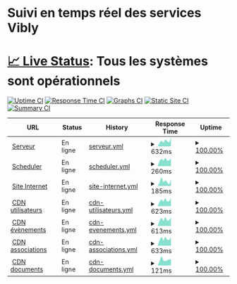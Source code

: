 <h1>Suivi en temps réel des services Vibly</h1>

# [📈 Live Status](https://demo.upptime.js.org): <!--live status--> **Tous les systèmes sont opérationnels**

[![Uptime CI](https://github.com/Rileyjrjohns/vibly-status/workflows/Uptime%20CI/badge.svg)](https://github.com/Rileyjrjohns/vibly-status/actions?query=workflow%3A%22Uptime+CI%22)
[![Response Time CI](https://github.com/Rileyjrjohns/vibly-status/workflows/Response%20Time%20CI/badge.svg)](https://github.com/Rileyjrjohns/vibly-status/actions?query=workflow%3A%22Response+Time+CI%22)
[![Graphs CI](https://github.com/Rileyjrjohns/vibly-status/workflows/Graphs%20CI/badge.svg)](https://github.com/Rileyjrjohns/vibly-status/actions?query=workflow%3A%22Graphs+CI%22)
[![Static Site CI](https://github.com/Rileyjrjohns/vibly-status/workflows/Static%20Site%20CI/badge.svg)](https://github.com/Rileyjrjohns/vibly-status/actions?query=workflow%3A%22Static+Site+CI%22)
[![Summary CI](https://github.com/Rileyjrjohns/vibly-status/workflows/Summary%20CI/badge.svg)](https://github.com/Rileyjrjohns/vibly-status/actions?query=workflow%3A%22Summary+CI%22)

<!--start: status pages-->
<!-- This summary is generated by Upptime (https://github.com/upptime/upptime) -->
<!-- Do not edit this manually, your changes will be overwritten -->
<!-- prettier-ignore -->
| URL | Status | History | Response Time | Uptime |
| --- | ------ | ------- | ------------- | ------ |
| <img alt="" src="https://icons.duckduckgo.com/ip3/rest.vibly.app.ico" height="13"> [Serveur](https://rest.vibly.app) | En ligne | [serveur.yml](https://github.com/Rileyjrjohns/vibly-status/commits/HEAD/history/serveur.yml) | <details><summary><img alt="Response time graph" src="./graphs/serveur/response-time-week.png" height="20"> 632ms</summary><br><a href="https://status.vibly.app/history/serveur"><img alt="Response time 595" src="https://img.shields.io/endpoint?url=https%3A%2F%2Fraw.githubusercontent.com%2FRileyjrjohns%2Fvibly-status%2FHEAD%2Fapi%2Fserveur%2Fresponse-time.json"></a><br><a href="https://status.vibly.app/history/serveur"><img alt="24-hour response time 598" src="https://img.shields.io/endpoint?url=https%3A%2F%2Fraw.githubusercontent.com%2FRileyjrjohns%2Fvibly-status%2FHEAD%2Fapi%2Fserveur%2Fresponse-time-day.json"></a><br><a href="https://status.vibly.app/history/serveur"><img alt="7-day response time 632" src="https://img.shields.io/endpoint?url=https%3A%2F%2Fraw.githubusercontent.com%2FRileyjrjohns%2Fvibly-status%2FHEAD%2Fapi%2Fserveur%2Fresponse-time-week.json"></a><br><a href="https://status.vibly.app/history/serveur"><img alt="30-day response time 619" src="https://img.shields.io/endpoint?url=https%3A%2F%2Fraw.githubusercontent.com%2FRileyjrjohns%2Fvibly-status%2FHEAD%2Fapi%2Fserveur%2Fresponse-time-month.json"></a><br><a href="https://status.vibly.app/history/serveur"><img alt="1-year response time 595" src="https://img.shields.io/endpoint?url=https%3A%2F%2Fraw.githubusercontent.com%2FRileyjrjohns%2Fvibly-status%2FHEAD%2Fapi%2Fserveur%2Fresponse-time-year.json"></a></details> | <details><summary><a href="https://status.vibly.app/history/serveur">100.00%</a></summary><a href="https://status.vibly.app/history/serveur"><img alt="All-time uptime 99.98%" src="https://img.shields.io/endpoint?url=https%3A%2F%2Fraw.githubusercontent.com%2FRileyjrjohns%2Fvibly-status%2FHEAD%2Fapi%2Fserveur%2Fuptime.json"></a><br><a href="https://status.vibly.app/history/serveur"><img alt="24-hour uptime 100.00%" src="https://img.shields.io/endpoint?url=https%3A%2F%2Fraw.githubusercontent.com%2FRileyjrjohns%2Fvibly-status%2FHEAD%2Fapi%2Fserveur%2Fuptime-day.json"></a><br><a href="https://status.vibly.app/history/serveur"><img alt="7-day uptime 100.00%" src="https://img.shields.io/endpoint?url=https%3A%2F%2Fraw.githubusercontent.com%2FRileyjrjohns%2Fvibly-status%2FHEAD%2Fapi%2Fserveur%2Fuptime-week.json"></a><br><a href="https://status.vibly.app/history/serveur"><img alt="30-day uptime 100.00%" src="https://img.shields.io/endpoint?url=https%3A%2F%2Fraw.githubusercontent.com%2FRileyjrjohns%2Fvibly-status%2FHEAD%2Fapi%2Fserveur%2Fuptime-month.json"></a><br><a href="https://status.vibly.app/history/serveur"><img alt="1-year uptime 99.98%" src="https://img.shields.io/endpoint?url=https%3A%2F%2Fraw.githubusercontent.com%2FRileyjrjohns%2Fvibly-status%2FHEAD%2Fapi%2Fserveur%2Fuptime-year.json"></a></details>
| <img alt="" src="https://icons.duckduckgo.com/ip3/scheduler-env.eba-j8qik3nf.eu-west-3.elasticbeanstalk.com.ico" height="13"> [Scheduler](http://scheduler-env.eba-j8qik3nf.eu-west-3.elasticbeanstalk.com) | En ligne | [scheduler.yml](https://github.com/Rileyjrjohns/vibly-status/commits/HEAD/history/scheduler.yml) | <details><summary><img alt="Response time graph" src="./graphs/scheduler/response-time-week.png" height="20"> 260ms</summary><br><a href="https://status.vibly.app/history/scheduler"><img alt="Response time 262" src="https://img.shields.io/endpoint?url=https%3A%2F%2Fraw.githubusercontent.com%2FRileyjrjohns%2Fvibly-status%2FHEAD%2Fapi%2Fscheduler%2Fresponse-time.json"></a><br><a href="https://status.vibly.app/history/scheduler"><img alt="24-hour response time 260" src="https://img.shields.io/endpoint?url=https%3A%2F%2Fraw.githubusercontent.com%2FRileyjrjohns%2Fvibly-status%2FHEAD%2Fapi%2Fscheduler%2Fresponse-time-day.json"></a><br><a href="https://status.vibly.app/history/scheduler"><img alt="7-day response time 260" src="https://img.shields.io/endpoint?url=https%3A%2F%2Fraw.githubusercontent.com%2FRileyjrjohns%2Fvibly-status%2FHEAD%2Fapi%2Fscheduler%2Fresponse-time-week.json"></a><br><a href="https://status.vibly.app/history/scheduler"><img alt="30-day response time 266" src="https://img.shields.io/endpoint?url=https%3A%2F%2Fraw.githubusercontent.com%2FRileyjrjohns%2Fvibly-status%2FHEAD%2Fapi%2Fscheduler%2Fresponse-time-month.json"></a><br><a href="https://status.vibly.app/history/scheduler"><img alt="1-year response time 262" src="https://img.shields.io/endpoint?url=https%3A%2F%2Fraw.githubusercontent.com%2FRileyjrjohns%2Fvibly-status%2FHEAD%2Fapi%2Fscheduler%2Fresponse-time-year.json"></a></details> | <details><summary><a href="https://status.vibly.app/history/scheduler">100.00%</a></summary><a href="https://status.vibly.app/history/scheduler"><img alt="All-time uptime 100.00%" src="https://img.shields.io/endpoint?url=https%3A%2F%2Fraw.githubusercontent.com%2FRileyjrjohns%2Fvibly-status%2FHEAD%2Fapi%2Fscheduler%2Fuptime.json"></a><br><a href="https://status.vibly.app/history/scheduler"><img alt="24-hour uptime 100.00%" src="https://img.shields.io/endpoint?url=https%3A%2F%2Fraw.githubusercontent.com%2FRileyjrjohns%2Fvibly-status%2FHEAD%2Fapi%2Fscheduler%2Fuptime-day.json"></a><br><a href="https://status.vibly.app/history/scheduler"><img alt="7-day uptime 100.00%" src="https://img.shields.io/endpoint?url=https%3A%2F%2Fraw.githubusercontent.com%2FRileyjrjohns%2Fvibly-status%2FHEAD%2Fapi%2Fscheduler%2Fuptime-week.json"></a><br><a href="https://status.vibly.app/history/scheduler"><img alt="30-day uptime 100.00%" src="https://img.shields.io/endpoint?url=https%3A%2F%2Fraw.githubusercontent.com%2FRileyjrjohns%2Fvibly-status%2FHEAD%2Fapi%2Fscheduler%2Fuptime-month.json"></a><br><a href="https://status.vibly.app/history/scheduler"><img alt="1-year uptime 100.00%" src="https://img.shields.io/endpoint?url=https%3A%2F%2Fraw.githubusercontent.com%2FRileyjrjohns%2Fvibly-status%2FHEAD%2Fapi%2Fscheduler%2Fuptime-year.json"></a></details>
| <img alt="" src="https://icons.duckduckgo.com/ip3/vibly.fr.ico" height="13"> [Site Internet](https://vibly.fr) | En ligne | [site-internet.yml](https://github.com/Rileyjrjohns/vibly-status/commits/HEAD/history/site-internet.yml) | <details><summary><img alt="Response time graph" src="./graphs/site-internet/response-time-week.png" height="20"> 185ms</summary><br><a href="https://status.vibly.app/history/site-internet"><img alt="Response time 195" src="https://img.shields.io/endpoint?url=https%3A%2F%2Fraw.githubusercontent.com%2FRileyjrjohns%2Fvibly-status%2FHEAD%2Fapi%2Fsite-internet%2Fresponse-time.json"></a><br><a href="https://status.vibly.app/history/site-internet"><img alt="24-hour response time 306" src="https://img.shields.io/endpoint?url=https%3A%2F%2Fraw.githubusercontent.com%2FRileyjrjohns%2Fvibly-status%2FHEAD%2Fapi%2Fsite-internet%2Fresponse-time-day.json"></a><br><a href="https://status.vibly.app/history/site-internet"><img alt="7-day response time 185" src="https://img.shields.io/endpoint?url=https%3A%2F%2Fraw.githubusercontent.com%2FRileyjrjohns%2Fvibly-status%2FHEAD%2Fapi%2Fsite-internet%2Fresponse-time-week.json"></a><br><a href="https://status.vibly.app/history/site-internet"><img alt="30-day response time 176" src="https://img.shields.io/endpoint?url=https%3A%2F%2Fraw.githubusercontent.com%2FRileyjrjohns%2Fvibly-status%2FHEAD%2Fapi%2Fsite-internet%2Fresponse-time-month.json"></a><br><a href="https://status.vibly.app/history/site-internet"><img alt="1-year response time 195" src="https://img.shields.io/endpoint?url=https%3A%2F%2Fraw.githubusercontent.com%2FRileyjrjohns%2Fvibly-status%2FHEAD%2Fapi%2Fsite-internet%2Fresponse-time-year.json"></a></details> | <details><summary><a href="https://status.vibly.app/history/site-internet">100.00%</a></summary><a href="https://status.vibly.app/history/site-internet"><img alt="All-time uptime 99.97%" src="https://img.shields.io/endpoint?url=https%3A%2F%2Fraw.githubusercontent.com%2FRileyjrjohns%2Fvibly-status%2FHEAD%2Fapi%2Fsite-internet%2Fuptime.json"></a><br><a href="https://status.vibly.app/history/site-internet"><img alt="24-hour uptime 100.00%" src="https://img.shields.io/endpoint?url=https%3A%2F%2Fraw.githubusercontent.com%2FRileyjrjohns%2Fvibly-status%2FHEAD%2Fapi%2Fsite-internet%2Fuptime-day.json"></a><br><a href="https://status.vibly.app/history/site-internet"><img alt="7-day uptime 100.00%" src="https://img.shields.io/endpoint?url=https%3A%2F%2Fraw.githubusercontent.com%2FRileyjrjohns%2Fvibly-status%2FHEAD%2Fapi%2Fsite-internet%2Fuptime-week.json"></a><br><a href="https://status.vibly.app/history/site-internet"><img alt="30-day uptime 100.00%" src="https://img.shields.io/endpoint?url=https%3A%2F%2Fraw.githubusercontent.com%2FRileyjrjohns%2Fvibly-status%2FHEAD%2Fapi%2Fsite-internet%2Fuptime-month.json"></a><br><a href="https://status.vibly.app/history/site-internet"><img alt="1-year uptime 99.97%" src="https://img.shields.io/endpoint?url=https%3A%2F%2Fraw.githubusercontent.com%2FRileyjrjohns%2Fvibly-status%2FHEAD%2Fapi%2Fsite-internet%2Fuptime-year.json"></a></details>
| <img alt="" src="https://icons.duckduckgo.com/ip3/user-cdn.vibly.app.ico" height="13"> [CDN utilisateurs](https://user-cdn.vibly.app/health.html) | En ligne | [cdn-utilisateurs.yml](https://github.com/Rileyjrjohns/vibly-status/commits/HEAD/history/cdn-utilisateurs.yml) | <details><summary><img alt="Response time graph" src="./graphs/cdn-utilisateurs/response-time-week.png" height="20"> 623ms</summary><br><a href="https://status.vibly.app/history/cdn-utilisateurs"><img alt="Response time 637" src="https://img.shields.io/endpoint?url=https%3A%2F%2Fraw.githubusercontent.com%2FRileyjrjohns%2Fvibly-status%2FHEAD%2Fapi%2Fcdn-utilisateurs%2Fresponse-time.json"></a><br><a href="https://status.vibly.app/history/cdn-utilisateurs"><img alt="24-hour response time 620" src="https://img.shields.io/endpoint?url=https%3A%2F%2Fraw.githubusercontent.com%2FRileyjrjohns%2Fvibly-status%2FHEAD%2Fapi%2Fcdn-utilisateurs%2Fresponse-time-day.json"></a><br><a href="https://status.vibly.app/history/cdn-utilisateurs"><img alt="7-day response time 623" src="https://img.shields.io/endpoint?url=https%3A%2F%2Fraw.githubusercontent.com%2FRileyjrjohns%2Fvibly-status%2FHEAD%2Fapi%2Fcdn-utilisateurs%2Fresponse-time-week.json"></a><br><a href="https://status.vibly.app/history/cdn-utilisateurs"><img alt="30-day response time 629" src="https://img.shields.io/endpoint?url=https%3A%2F%2Fraw.githubusercontent.com%2FRileyjrjohns%2Fvibly-status%2FHEAD%2Fapi%2Fcdn-utilisateurs%2Fresponse-time-month.json"></a><br><a href="https://status.vibly.app/history/cdn-utilisateurs"><img alt="1-year response time 637" src="https://img.shields.io/endpoint?url=https%3A%2F%2Fraw.githubusercontent.com%2FRileyjrjohns%2Fvibly-status%2FHEAD%2Fapi%2Fcdn-utilisateurs%2Fresponse-time-year.json"></a></details> | <details><summary><a href="https://status.vibly.app/history/cdn-utilisateurs">100.00%</a></summary><a href="https://status.vibly.app/history/cdn-utilisateurs"><img alt="All-time uptime 99.98%" src="https://img.shields.io/endpoint?url=https%3A%2F%2Fraw.githubusercontent.com%2FRileyjrjohns%2Fvibly-status%2FHEAD%2Fapi%2Fcdn-utilisateurs%2Fuptime.json"></a><br><a href="https://status.vibly.app/history/cdn-utilisateurs"><img alt="24-hour uptime 100.00%" src="https://img.shields.io/endpoint?url=https%3A%2F%2Fraw.githubusercontent.com%2FRileyjrjohns%2Fvibly-status%2FHEAD%2Fapi%2Fcdn-utilisateurs%2Fuptime-day.json"></a><br><a href="https://status.vibly.app/history/cdn-utilisateurs"><img alt="7-day uptime 100.00%" src="https://img.shields.io/endpoint?url=https%3A%2F%2Fraw.githubusercontent.com%2FRileyjrjohns%2Fvibly-status%2FHEAD%2Fapi%2Fcdn-utilisateurs%2Fuptime-week.json"></a><br><a href="https://status.vibly.app/history/cdn-utilisateurs"><img alt="30-day uptime 100.00%" src="https://img.shields.io/endpoint?url=https%3A%2F%2Fraw.githubusercontent.com%2FRileyjrjohns%2Fvibly-status%2FHEAD%2Fapi%2Fcdn-utilisateurs%2Fuptime-month.json"></a><br><a href="https://status.vibly.app/history/cdn-utilisateurs"><img alt="1-year uptime 99.98%" src="https://img.shields.io/endpoint?url=https%3A%2F%2Fraw.githubusercontent.com%2FRileyjrjohns%2Fvibly-status%2FHEAD%2Fapi%2Fcdn-utilisateurs%2Fuptime-year.json"></a></details>
| <img alt="" src="https://icons.duckduckgo.com/ip3/events-cdn.vibly.app.ico" height="13"> [CDN évènements](https://events-cdn.vibly.app/health.html) | En ligne | [cdn-evenements.yml](https://github.com/Rileyjrjohns/vibly-status/commits/HEAD/history/cdn-evenements.yml) | <details><summary><img alt="Response time graph" src="./graphs/cdn-evenements/response-time-week.png" height="20"> 613ms</summary><br><a href="https://status.vibly.app/history/cdn-evenements"><img alt="Response time 634" src="https://img.shields.io/endpoint?url=https%3A%2F%2Fraw.githubusercontent.com%2FRileyjrjohns%2Fvibly-status%2FHEAD%2Fapi%2Fcdn-evenements%2Fresponse-time.json"></a><br><a href="https://status.vibly.app/history/cdn-evenements"><img alt="24-hour response time 629" src="https://img.shields.io/endpoint?url=https%3A%2F%2Fraw.githubusercontent.com%2FRileyjrjohns%2Fvibly-status%2FHEAD%2Fapi%2Fcdn-evenements%2Fresponse-time-day.json"></a><br><a href="https://status.vibly.app/history/cdn-evenements"><img alt="7-day response time 613" src="https://img.shields.io/endpoint?url=https%3A%2F%2Fraw.githubusercontent.com%2FRileyjrjohns%2Fvibly-status%2FHEAD%2Fapi%2Fcdn-evenements%2Fresponse-time-week.json"></a><br><a href="https://status.vibly.app/history/cdn-evenements"><img alt="30-day response time 635" src="https://img.shields.io/endpoint?url=https%3A%2F%2Fraw.githubusercontent.com%2FRileyjrjohns%2Fvibly-status%2FHEAD%2Fapi%2Fcdn-evenements%2Fresponse-time-month.json"></a><br><a href="https://status.vibly.app/history/cdn-evenements"><img alt="1-year response time 634" src="https://img.shields.io/endpoint?url=https%3A%2F%2Fraw.githubusercontent.com%2FRileyjrjohns%2Fvibly-status%2FHEAD%2Fapi%2Fcdn-evenements%2Fresponse-time-year.json"></a></details> | <details><summary><a href="https://status.vibly.app/history/cdn-evenements">100.00%</a></summary><a href="https://status.vibly.app/history/cdn-evenements"><img alt="All-time uptime 99.98%" src="https://img.shields.io/endpoint?url=https%3A%2F%2Fraw.githubusercontent.com%2FRileyjrjohns%2Fvibly-status%2FHEAD%2Fapi%2Fcdn-evenements%2Fuptime.json"></a><br><a href="https://status.vibly.app/history/cdn-evenements"><img alt="24-hour uptime 100.00%" src="https://img.shields.io/endpoint?url=https%3A%2F%2Fraw.githubusercontent.com%2FRileyjrjohns%2Fvibly-status%2FHEAD%2Fapi%2Fcdn-evenements%2Fuptime-day.json"></a><br><a href="https://status.vibly.app/history/cdn-evenements"><img alt="7-day uptime 100.00%" src="https://img.shields.io/endpoint?url=https%3A%2F%2Fraw.githubusercontent.com%2FRileyjrjohns%2Fvibly-status%2FHEAD%2Fapi%2Fcdn-evenements%2Fuptime-week.json"></a><br><a href="https://status.vibly.app/history/cdn-evenements"><img alt="30-day uptime 100.00%" src="https://img.shields.io/endpoint?url=https%3A%2F%2Fraw.githubusercontent.com%2FRileyjrjohns%2Fvibly-status%2FHEAD%2Fapi%2Fcdn-evenements%2Fuptime-month.json"></a><br><a href="https://status.vibly.app/history/cdn-evenements"><img alt="1-year uptime 99.98%" src="https://img.shields.io/endpoint?url=https%3A%2F%2Fraw.githubusercontent.com%2FRileyjrjohns%2Fvibly-status%2FHEAD%2Fapi%2Fcdn-evenements%2Fuptime-year.json"></a></details>
| <img alt="" src="https://icons.duckduckgo.com/ip3/unions-cdn.vibly.app.ico" height="13"> [CDN associations](https://unions-cdn.vibly.app/health.html) | En ligne | [cdn-associations.yml](https://github.com/Rileyjrjohns/vibly-status/commits/HEAD/history/cdn-associations.yml) | <details><summary><img alt="Response time graph" src="./graphs/cdn-associations/response-time-week.png" height="20"> 633ms</summary><br><a href="https://status.vibly.app/history/cdn-associations"><img alt="Response time 637" src="https://img.shields.io/endpoint?url=https%3A%2F%2Fraw.githubusercontent.com%2FRileyjrjohns%2Fvibly-status%2FHEAD%2Fapi%2Fcdn-associations%2Fresponse-time.json"></a><br><a href="https://status.vibly.app/history/cdn-associations"><img alt="24-hour response time 588" src="https://img.shields.io/endpoint?url=https%3A%2F%2Fraw.githubusercontent.com%2FRileyjrjohns%2Fvibly-status%2FHEAD%2Fapi%2Fcdn-associations%2Fresponse-time-day.json"></a><br><a href="https://status.vibly.app/history/cdn-associations"><img alt="7-day response time 633" src="https://img.shields.io/endpoint?url=https%3A%2F%2Fraw.githubusercontent.com%2FRileyjrjohns%2Fvibly-status%2FHEAD%2Fapi%2Fcdn-associations%2Fresponse-time-week.json"></a><br><a href="https://status.vibly.app/history/cdn-associations"><img alt="30-day response time 626" src="https://img.shields.io/endpoint?url=https%3A%2F%2Fraw.githubusercontent.com%2FRileyjrjohns%2Fvibly-status%2FHEAD%2Fapi%2Fcdn-associations%2Fresponse-time-month.json"></a><br><a href="https://status.vibly.app/history/cdn-associations"><img alt="1-year response time 637" src="https://img.shields.io/endpoint?url=https%3A%2F%2Fraw.githubusercontent.com%2FRileyjrjohns%2Fvibly-status%2FHEAD%2Fapi%2Fcdn-associations%2Fresponse-time-year.json"></a></details> | <details><summary><a href="https://status.vibly.app/history/cdn-associations">100.00%</a></summary><a href="https://status.vibly.app/history/cdn-associations"><img alt="All-time uptime 99.98%" src="https://img.shields.io/endpoint?url=https%3A%2F%2Fraw.githubusercontent.com%2FRileyjrjohns%2Fvibly-status%2FHEAD%2Fapi%2Fcdn-associations%2Fuptime.json"></a><br><a href="https://status.vibly.app/history/cdn-associations"><img alt="24-hour uptime 100.00%" src="https://img.shields.io/endpoint?url=https%3A%2F%2Fraw.githubusercontent.com%2FRileyjrjohns%2Fvibly-status%2FHEAD%2Fapi%2Fcdn-associations%2Fuptime-day.json"></a><br><a href="https://status.vibly.app/history/cdn-associations"><img alt="7-day uptime 100.00%" src="https://img.shields.io/endpoint?url=https%3A%2F%2Fraw.githubusercontent.com%2FRileyjrjohns%2Fvibly-status%2FHEAD%2Fapi%2Fcdn-associations%2Fuptime-week.json"></a><br><a href="https://status.vibly.app/history/cdn-associations"><img alt="30-day uptime 100.00%" src="https://img.shields.io/endpoint?url=https%3A%2F%2Fraw.githubusercontent.com%2FRileyjrjohns%2Fvibly-status%2FHEAD%2Fapi%2Fcdn-associations%2Fuptime-month.json"></a><br><a href="https://status.vibly.app/history/cdn-associations"><img alt="1-year uptime 99.98%" src="https://img.shields.io/endpoint?url=https%3A%2F%2Fraw.githubusercontent.com%2FRileyjrjohns%2Fvibly-status%2FHEAD%2Fapi%2Fcdn-associations%2Fuptime-year.json"></a></details>
| <img alt="" src="https://icons.duckduckgo.com/ip3/legal-cdn.vibly.app.ico" height="13"> [CDN documents](https://legal-cdn.vibly.app/health.html) | En ligne | [cdn-documents.yml](https://github.com/Rileyjrjohns/vibly-status/commits/HEAD/history/cdn-documents.yml) | <details><summary><img alt="Response time graph" src="./graphs/cdn-documents/response-time-week.png" height="20"> 121ms</summary><br><a href="https://status.vibly.app/history/cdn-documents"><img alt="Response time 158" src="https://img.shields.io/endpoint?url=https%3A%2F%2Fraw.githubusercontent.com%2FRileyjrjohns%2Fvibly-status%2FHEAD%2Fapi%2Fcdn-documents%2Fresponse-time.json"></a><br><a href="https://status.vibly.app/history/cdn-documents"><img alt="24-hour response time 293" src="https://img.shields.io/endpoint?url=https%3A%2F%2Fraw.githubusercontent.com%2FRileyjrjohns%2Fvibly-status%2FHEAD%2Fapi%2Fcdn-documents%2Fresponse-time-day.json"></a><br><a href="https://status.vibly.app/history/cdn-documents"><img alt="7-day response time 121" src="https://img.shields.io/endpoint?url=https%3A%2F%2Fraw.githubusercontent.com%2FRileyjrjohns%2Fvibly-status%2FHEAD%2Fapi%2Fcdn-documents%2Fresponse-time-week.json"></a><br><a href="https://status.vibly.app/history/cdn-documents"><img alt="30-day response time 191" src="https://img.shields.io/endpoint?url=https%3A%2F%2Fraw.githubusercontent.com%2FRileyjrjohns%2Fvibly-status%2FHEAD%2Fapi%2Fcdn-documents%2Fresponse-time-month.json"></a><br><a href="https://status.vibly.app/history/cdn-documents"><img alt="1-year response time 158" src="https://img.shields.io/endpoint?url=https%3A%2F%2Fraw.githubusercontent.com%2FRileyjrjohns%2Fvibly-status%2FHEAD%2Fapi%2Fcdn-documents%2Fresponse-time-year.json"></a></details> | <details><summary><a href="https://status.vibly.app/history/cdn-documents">100.00%</a></summary><a href="https://status.vibly.app/history/cdn-documents"><img alt="All-time uptime 99.98%" src="https://img.shields.io/endpoint?url=https%3A%2F%2Fraw.githubusercontent.com%2FRileyjrjohns%2Fvibly-status%2FHEAD%2Fapi%2Fcdn-documents%2Fuptime.json"></a><br><a href="https://status.vibly.app/history/cdn-documents"><img alt="24-hour uptime 100.00%" src="https://img.shields.io/endpoint?url=https%3A%2F%2Fraw.githubusercontent.com%2FRileyjrjohns%2Fvibly-status%2FHEAD%2Fapi%2Fcdn-documents%2Fuptime-day.json"></a><br><a href="https://status.vibly.app/history/cdn-documents"><img alt="7-day uptime 100.00%" src="https://img.shields.io/endpoint?url=https%3A%2F%2Fraw.githubusercontent.com%2FRileyjrjohns%2Fvibly-status%2FHEAD%2Fapi%2Fcdn-documents%2Fuptime-week.json"></a><br><a href="https://status.vibly.app/history/cdn-documents"><img alt="30-day uptime 100.00%" src="https://img.shields.io/endpoint?url=https%3A%2F%2Fraw.githubusercontent.com%2FRileyjrjohns%2Fvibly-status%2FHEAD%2Fapi%2Fcdn-documents%2Fuptime-month.json"></a><br><a href="https://status.vibly.app/history/cdn-documents"><img alt="1-year uptime 99.98%" src="https://img.shields.io/endpoint?url=https%3A%2F%2Fraw.githubusercontent.com%2FRileyjrjohns%2Fvibly-status%2FHEAD%2Fapi%2Fcdn-documents%2Fuptime-year.json"></a></details>

<!--end: status pages-->
